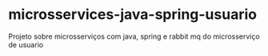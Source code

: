 # microsservices-java-spring-usuario
Projeto sobre microsserviços com java, spring e rabbit mq do microsserviço de usuario

